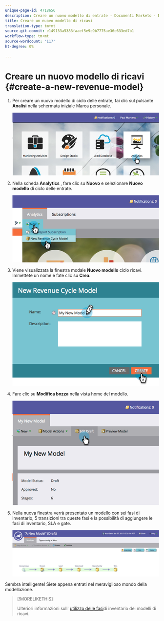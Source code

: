 ```yaml
---
unique-page-id: 4718656
description: Creare un nuovo modello di entrate - Documenti Marketo - Documentazione prodotto
title: Creare un nuovo modello di ricavi
translation-type: tm+mt
source-git-commit: e149133a5383faaef5e9c9b7775ae36e633ed7b1
workflow-type: tm+mt
source-wordcount: '117'
ht-degree: 0%

---
```



# Creare un nuovo modello di ricavi {#create-a-new-revenue-model}

1. Per creare un nuovo modello di ciclo delle entrate, fai clic sul pulsante **Analisi** nella schermata iniziale Marca personale.

   ![](assets/image2015-4-27-11-3a54-3a41.png)

1. Nella scheda **Analytics** , fare clic su **Nuovo** e selezionare **Nuovo modello** di ciclo delle entrate.

   ![](assets/image2015-4-27-11-3a55-3a51.png)

1. Viene visualizzata la finestra modale **Nuovo modello** ciclo ricavi. Immettete un nome e fate clic su **Crea**.

   ![](assets/image2015-4-27-11-3a57-3a59.png)

1. Fare clic su **Modifica bozza** nella vista home del modello.

   ![](assets/image2015-4-27-12-3a10-3a49.png)

1. Nella nuova finestra verrà presentato un modello con sei fasi di inventario, 5 transizioni tra queste fasi e la possibilità di aggiungere le fasi di inventario, SLA e gate.

   ![](assets/image2015-4-27-12-3a31-3a1.png)

Sembra intelligente! Siete appena entrati nel meraviglioso mondo della modellazione.

>[!MORELIKETHIS]
>
>Ulteriori informazioni sull&#39; [utilizzo delle fasi](using-revenue-model-inventory-stages.md)di inventario dei modelli di ricavi.


